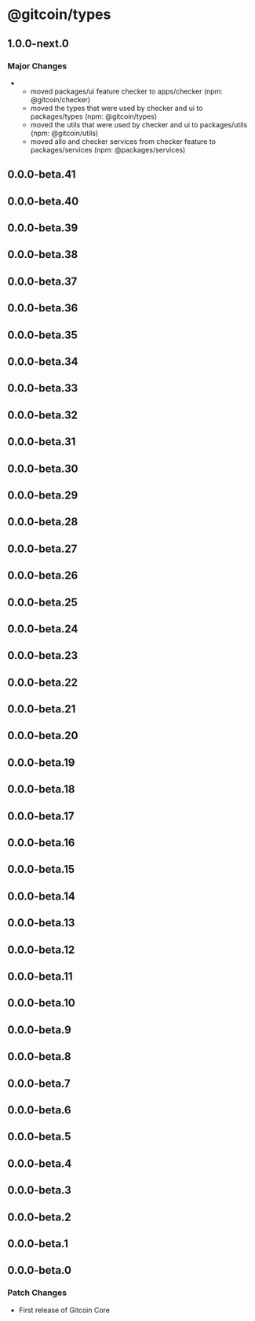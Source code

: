 # @gitcoin/types

## 1.0.0-next.0

### Major Changes

- - moved packages/ui feature checker to apps/checker (npm: @gitcoin/checker)
  - moved the types that were used by checker and ui to packages/types (npm: @gitcoin/types)
  - moved the utils that were used by checker and ui to packages/utils (npm: @gitcoin/utils)
  - moved allo and checker services from checker feature to packages/services (npm:
    @packages/services)

## 0.0.0-beta.41

## 0.0.0-beta.40

## 0.0.0-beta.39

## 0.0.0-beta.38

## 0.0.0-beta.37

## 0.0.0-beta.36

## 0.0.0-beta.35

## 0.0.0-beta.34

## 0.0.0-beta.33

## 0.0.0-beta.32

## 0.0.0-beta.31

## 0.0.0-beta.30

## 0.0.0-beta.29

## 0.0.0-beta.28

## 0.0.0-beta.27

## 0.0.0-beta.26

## 0.0.0-beta.25

## 0.0.0-beta.24

## 0.0.0-beta.23

## 0.0.0-beta.22

## 0.0.0-beta.21

## 0.0.0-beta.20

## 0.0.0-beta.19

## 0.0.0-beta.18

## 0.0.0-beta.17

## 0.0.0-beta.16

## 0.0.0-beta.15

## 0.0.0-beta.14

## 0.0.0-beta.13

## 0.0.0-beta.12

## 0.0.0-beta.11

## 0.0.0-beta.10

## 0.0.0-beta.9

## 0.0.0-beta.8

## 0.0.0-beta.7

## 0.0.0-beta.6

## 0.0.0-beta.5

## 0.0.0-beta.4

## 0.0.0-beta.3

## 0.0.0-beta.2

## 0.0.0-beta.1

## 0.0.0-beta.0

### Patch Changes

- First release of Gitcoin Core
